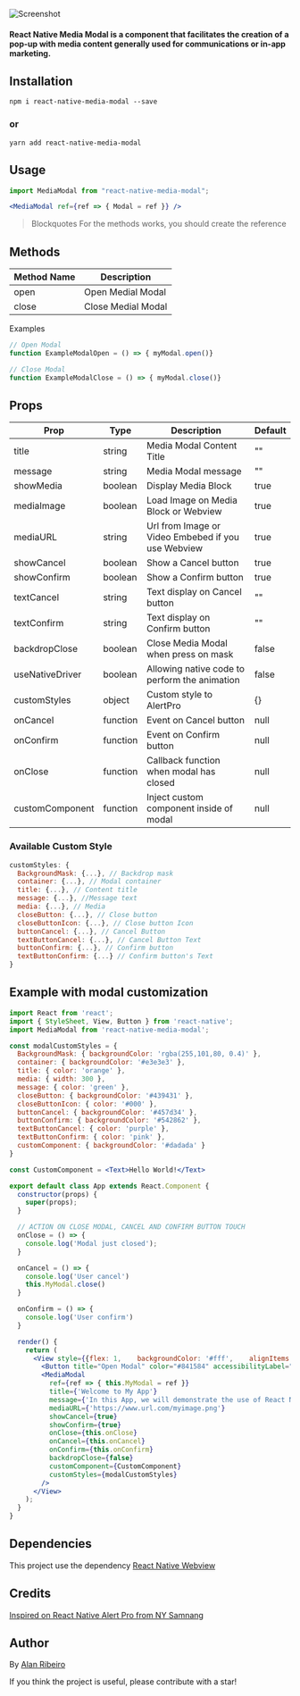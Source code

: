 ![Screenshot](https://github.com/zapcriativo/react-native-media-modal/blob/main/screenshots/rn_media_modal.png?raw=true)

#### React Native Media Modal is a component that facilitates the creation of a pop-up with media content generally used for communications or in-app marketing.

## Installation

```
npm i react-native-media-modal --save
```
### or

```
yarn add react-native-media-modal
```
## Usage

```jsx
import MediaModal from "react-native-media-modal";
```

```jsx
<MediaModal ref={ref => { Modal = ref }} />
```

> Blockquotes
For the methods works, you should create the reference
                
## Methods

| Method Name | Description        |
| ----------- | ------------------ |
| open        | Open Medial Modal  |
| close       | Close Medial Modal |

Examples

```jsx
// Open Modal
function ExampleModalOpen = () => { myModal.open()}

// Close Modal
function ExampleModalClose = () => { myModal.close()}

```

## Props

| Prop             | Type     | Description                                              | Default                    |
| ---------------- | -------- | -------------------------------------------------------- | -------------------------- |
| title            | string   | Media Modal Content Title                                | ""                         |
| message          | string   | Media Modal message                                      | ""                         |
| showMedia        | boolean  | Display Media Block                                      | true                       |
| mediaImage       | boolean  | Load Image on Media Block or Webview                     | true                       |
| mediaURL         | string   | Url from Image or Video Embebed if you use Webview       | true                       |
| showCancel       | boolean  | Show a Cancel button                                     | true                       |
| showConfirm      | boolean  | Show a Confirm button                                    | true                       |
| textCancel       | string   | Text display on Cancel button                            | ""                         |
| textConfirm      | string   | Text display on Confirm button                           | ""                         |
| backdropClose    | boolean  | Close Media Modal when press on mask                     | false                      |
| useNativeDriver  | boolean  | Allowing native code to perform the animation            | false                      |
| customStyles     | object   | Custom style to AlertPro                                 | {}                         |
| onCancel         | function | Event on Cancel button                                   | null                       |
| onConfirm        | function | Event on Confirm button                                  | null                       |
| onClose          | function | Callback function when modal has closed                  | null                       |
| customComponent  | function | Inject custom component inside of modal                  | null                       |

### Available Custom Style

```jsx
customStyles: {
  BackgroundMask: {...}, // Backdrop mask 
  container: {...}, // Modal container 
  title: {...}, // Content title
  message: {...}, //Message text
  media: {...}, // Media 
  closeButton: {...}, // Close button
  closeButtonIcon: {...}, // Close button Icon
  buttonCancel: {...}, // Cancel Button
  textButtonCancel: {...}, // Cancel Button Text
  buttonConfirm: {...}, // Confirm button
  textButtonConfirm: {...} // Confirm button's Text
}
```

## Example with modal customization 
```jsx
import React from 'react';
import { StyleSheet, View, Button } from 'react-native';
import MediaModal from 'react-native-media-modal';

const modalCustomStyles = {
  BackgroundMask: { backgroundColor: 'rgba(255,101,80, 0.4)' },
  container: { backgroundColor: '#e3e3e3' },
  title: { color: 'orange' },
  media: { width: 300 },
  message: { color: 'green' },
  closeButton: { backgroundColor: '#439431' },
  closeButtonIcon: { color: '#000' },
  buttonCancel: { backgroundColor: '#457d34' },
  buttonConfirm: { backgroundColor: '#542862' },
  textButtonCancel: { color: 'purple' },
  textButtonConfirm: { color: 'pink' },
  customComponent: { backgroundColor: '#dadada' }
}

const CustomComponent = <Text>Hello World!</Text>

export default class App extends React.Component {
  constructor(props) {
    super(props);
  }

  // ACTION ON CLOSE MODAL, CANCEL AND CONFIRM BUTTON TOUCH
  onClose = () => {
    console.log('Modal just closed');
  }

  onCancel = () => {
    console.log('User cancel')
    this.MyModal.close()
  }

  onConfirm = () => {
    console.log('User confirm')
  }

  render() {
    return (
      <View style={{flex: 1,    backgroundColor: '#fff',    alignItems: 'center',    justifyContent: 'center'}}>
        <Button title="Open Modal" color="#841584" accessibilityLabel="Learn more about this purple button" onPress={() => this.MyModal.open()} />
        <MediaModal
          ref={ref => { this.MyModal = ref }}
          title={'Welcome to My App'}
          message={'In this App, we will demonstrate the use of React Native Media Modal'}
          mediaURL={'https://www.url.com/myimage.png'}
          showCancel={true}
          showConfirm={true}
          onClose={this.onClose}
          onCancel={this.onCancel}
          onConfirm={this.onConfirm}
          backdropClose={false}
          customComponent={CustomComponent}
          customStyles={modalCustomStyles}
        />
      </View>
    );
  }
}
```

## Dependencies 
This project use the dependency [React Native Webview](https://github.com/react-native-webview/react-native-webview "React Native Webview")

## Credits 
[Inspired on React Native Alert Pro from NY Samnang](https://github.com/nysamnang/react-native-alert-pro "Inspired on React Native Alert Pro from NY Samnang")

## Author
By [Alan Ribeiro](https://github.com/zapcriativo "Alan Ribeiro")

If you think the project is useful, please contribute with a star!

